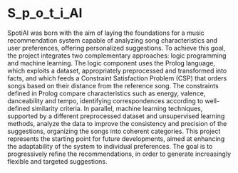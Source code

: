 # S_p_o_t_i_AI
SpotiAI was born with the aim of laying the foundations for a music recommendation system capable of analyzing song characteristics and user preferences, offering personalized suggestions. To achieve this goal, the project integrates two complementary approaches: logic programming and machine learning.
The logic component uses the Prolog language, which exploits a dataset, appropriately preprocessed and transformed into facts, and which feeds a Constraint Satisfaction Problem (CSP) that orders songs based on their distance from the reference song. The constraints defined in Prolog compare characteristics such as energy, valence, danceability and tempo, identifying correspondences according to well-defined similarity criteria.
In parallel, machine learning techniques, supported by a different preprocessed dataset and unsupervised learning methods, analyze the data to improve the consistency and precision of the suggestions, organizing the songs into coherent categories.
This project represents the starting point for future developments, aimed at enhancing the adaptability of the system to individual preferences. The goal is to progressively refine the recommendations, in order to generate increasingly flexible and targeted suggestions.
